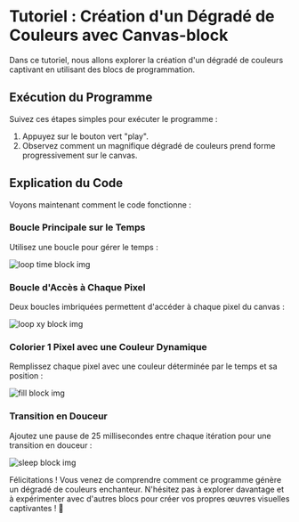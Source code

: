 # Tutoriel : Création d'un Dégradé de Couleurs avec Canvas-block

 Dans ce tutoriel, nous allons explorer la création d'un dégradé de couleurs captivant en utilisant des blocs de programmation.

## Exécution du Programme

Suivez ces étapes simples pour exécuter le programme :

1. Appuyez sur le bouton vert "play".
2. Observez comment un magnifique dégradé de couleurs prend forme progressivement sur le canvas.

## Explication du Code

Voyons maintenant comment le code fonctionne :

### Boucle Principale sur le Temps

Utilisez une boucle pour gérer le temps :

![loop time block img](blocks/time_loop.png)

### Boucle d'Accès à Chaque Pixel

Deux boucles imbriquées permettent d'accéder à chaque pixel du canvas :

![loop xy block img](blocks/loop_xy.png)

### Colorier 1 Pixel avec une Couleur Dynamique

Remplissez chaque pixel avec une couleur déterminée par le temps et sa position :

![fill block img](blocks/fill.png)

### Transition en Douceur

Ajoutez une pause de 25 millisecondes entre chaque itération pour une transition en douceur :

![sleep block img](blocks/sleep2.png)

Félicitations ! Vous venez de comprendre comment ce programme génère un dégradé de couleurs enchanteur. N'hésitez pas à explorer davantage et à expérimenter avec d'autres blocs pour créer vos propres œuvres visuelles captivantes ! 🎨